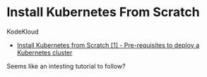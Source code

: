 # Install Kubernetes From Scratch

KodeKloud

- [Install Kubernetes from Scratch [1] - Pre-requisites to deploy a Kubernetes cluster](https://www.youtube.com/watch?v=uUupRagM7m0&list=PL2We04F3Y_41jYdadX55fdJplDvgNGENo)

Seems like an intesting tutorial to follow?
